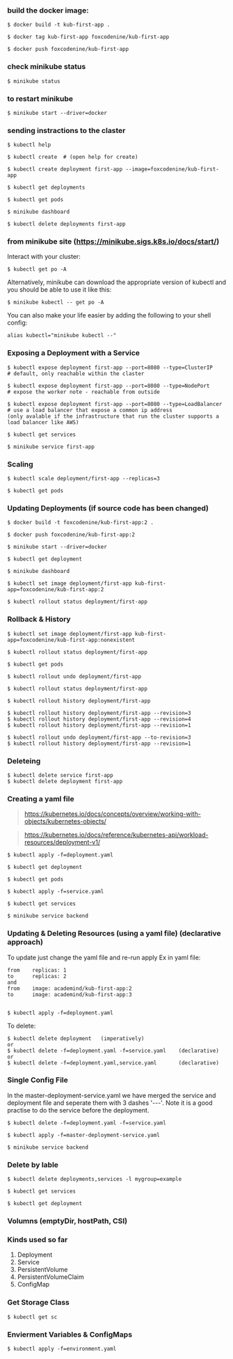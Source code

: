 ### build the docker image:

    $ docker build -t kub-first-app .

    $ docker tag kub-first-app foxcodenine/kub-first-app

    $ docker push foxcodenine/kub-first-app

### check minikube status

    $ minikube status

### to restart minikube

    $ minikube start --driver=docker

### sending instractions to the claster

    $ kubectl help

    $ kubectl create  # (open help for create)

    $ kubectl create deployment first-app --image=foxcodenine/kub-first-app

    $ kubectl get deployments 

    $ kubectl get pods

    $ minikube dashboard

    $ kubectl delete deployments first-app

### from minikube site (https://minikube.sigs.k8s.io/docs/start/)

Interact with your cluster:

    $ kubectl get po -A

Alternatively, minikube can download the appropriate version of kubectl and you should be able to use it like this:

    $ minikube kubectl -- get po -A

You can also make your life easier by adding the following to your shell config:

    alias kubectl="minikube kubectl --"


### Exposing a Deployment with a Service

    $ kubectl expose deployment first-app --port=8080 --type=ClusterIP           # default, only reachable within the claster

    $ kubectl expose deployment first-app --port=8080 --type=NodePort            # expose the worker note - reachable from outside

    $ kubectl expose deployment first-app --port=8080 --type=LoadBalancer        # use a load balancer that expose a common ip address
    (only avalable if the infrastructure that run the cluster supports a load balancer like AWS)

    $ kubectl get services

    $ minikube service first-app

### Scaling 

    $ kubectl scale deployment/first-app --replicas=3

    $ kubectl get pods

### Updating Deployments (if source code has been changed)

    $ docker build -t foxcodenine/kub-first-app:2 .

    $ docker push foxcodenine/kub-first-app:2

    $ minikube start --driver=docker

    $ kubectl get deployment

    $ minikube dashboard
    
    $ kubectl set image deployment/first-app kub-first-app=foxcodenine/kub-first-app:2

    $ kubectl rollout status deployment/first-app


### Rollback & History

    $ kubectl set image deployment/first-app kub-first-app=foxcodenine/kub-first-app:nonexistent

    $ kubectl rollout status deployment/first-app

    $ kubectl get pods

    $ kubectl rollout undo deployment/first-app

    $ kubectl rollout status deployment/first-app

    $ kubectl rollout history deployment/first-app

    $ kubectl rollout history deployment/first-app --revision=3
    $ kubectl rollout history deployment/first-app --revision=4
    $ kubectl rollout history deployment/first-app --revision=1

    $ kubectl rollout undo deployment/first-app --to-revision=3
    $ kubectl rollout history deployment/first-app --revision=1

### Deleteing 

    $ kubectl delete service first-app
    $ kubectl delete deployment first-app

### Creating a yaml file

> https://kubernetes.io/docs/concepts/overview/working-with-objects/kubernetes-objects/

> https://kubernetes.io/docs/reference/kubernetes-api/workload-resources/deployment-v1/


    $ kubectl apply -f=deployment.yaml

    $ kubectl get deployment

    $ kubectl get pods

    $ kubectl apply -f=service.yaml

    $ kubectl get services

    $ minikube service backend

### Updating & Deleting Resources (using a yaml file) (declarative approach)

To update just change the yaml file and re-run apply
Ex  in yaml file:

    from    replicas: 1 
    to      replicas: 2
    and
    from    image: academind/kub-first-app:2
    to      image: academind/kub-first-app:3


    $ kubectl apply -f=deployment.yaml

To delete:

    $ kubectl delete deployment   (imperatively)
    or
    $ kubectl delete -f=deployment.yaml -f=service.yaml    (declarative)
    or
    $ kubectl delete -f=deployment.yaml,service.yaml       (declarative)


### Single Config File

In the master-deployment-service.yaml we have merged the service and deployment
file and seperate them with 3 dashes '---'. Note it is a good practise to do the 
service before the deployment.

    $ kubectl delete -f=deployment.yaml -f=service.yaml

    $ kubectl apply -f=master-deployment-service.yaml

    $ minikube service backend

### Delete by lable

    $ kubectl delete deployments,services -l mygroup=example

    $ kubectl get services

    $ kubectl get deployment

### Volumns (emptyDir, hostPath, CSI)

### Kinds used so far
1. Deployment
2. Service
3. PersistentVolume
4. PersistentVolumeClaim
5. ConfigMap

### Get Storage Class

    $ kubectl get sc

### Envierment Variables & ConfigMaps

    $ kubectl apply -f=environment.yaml












